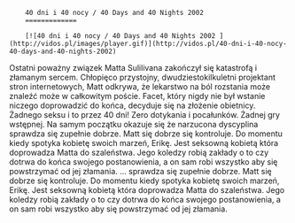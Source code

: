 
        40 dni i 40 nocy / 40 Days and 40 Nights 2002 
        =============
        
        [![40 dni i 40 nocy / 40 Days and 40 Nights 2002 ](http://vidos.pl/images/player.gif)](http://vidos.pl/40-dni-i-40-nocy-40-days-and-40-nights-2002)
        
        
 Ostatni poważny związek Matta Sulilivana zakończył się katastrofą i złamanym sercem. Chłopięco przystojny, dwudziestokilkuletni projektant stron internetowych, Matt odkrywa, że lekarstwo na ból rozstania może znaleźć może w całkowitym poście. Facet, który nigdy nie był wstanie niczego doprowadzić do końca, decyduje się na złożenie obietnicy. Żadnego seksu i to przez 40 dni! Zero dotykania i pocałunków. Żadnej gry wstępnej. Na samym początku okazuje się że narzucona dyscyplina sprawdza się zupełnie dobrze. Matt się dobrze się kontroluje. Do momentu kiedy spotyka kobietę swoich marzeń, Erikę. Jest seksowną kobietą która doprowadza Matta do szaleństwa. Jego koledzy robią zakłady o to czy dotrwa do końca swojego postanowienia, a on sam robi wszystko aby się powstrzymać od jej złamania.  ... sprawdza się zupełnie dobrze. Matt się dobrze się kontroluje. Do momentu kiedy spotyka kobietę swoich marzeń, Erikę. Jest seksowną kobietą która doprowadza Matta do szaleństwa. Jego koledzy robią zakłady o to czy dotrwa do końca swojego postanowienia, a on sam robi wszystko aby się powstrzymać od jej złamania.
    